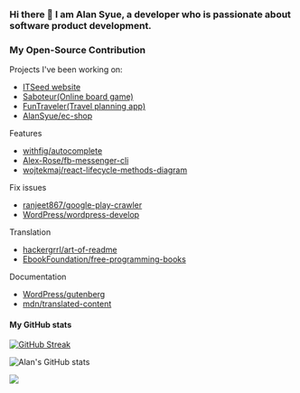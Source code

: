 ### Hi there 👋 I am Alan Syue, a developer who is passionate about software product development.

### My Open-Source Contribution
Projects I've been working on:
- [ITSeed website](https://github.com/ITSeed-Official)
- [Saboteur(Online board game)](https://github.com/AlanSyue/saboteur_backend)
- [FunTraveler(Travel planning app)](https://github.com/AlanSyue/travel-scheduler-backend)
- [AlanSyue/ec-shop](https://github.com/AlanSyue/ec-shop)

Features
- [withfig/autocomplete](https://github.com/withfig/autocomplete/pulls?q=is%3Apr+author%3AAlanSyue+is%3Aclosed)
- [Alex-Rose/fb-messenger-cli](https://github.com/Alex-Rose/fb-messenger-cli/pull/233)
- [wojtekmaj/react-lifecycle-methods-diagram](https://github.com/wojtekmaj/react-lifecycle-methods-diagram/pull/70)

Fix issues
- [ranjeet867/google-play-crawler](https://github.com/ranjeet867/google-play-crawler/pull/2)
- [WordPress/wordpress-develop](https://github.com/WordPress/wordpress-develop/pulls/AlanSyue)

Translation
- [hackergrrl/art-of-readme](https://github.com/hackergrrl/art-of-readme/pulls?q=is%3Apr+is%3Aclosed+author%3AAlanSyue)
- [EbookFoundation/free-programming-books](https://github.com/EbookFoundation/free-programming-books)

Documentation
- [WordPress/gutenberg](https://github.com/WordPress/gutenberg/pull/39780)
- [mdn/translated-content](https://github.com/mdn/translated-content/pull/7715)


#### My GitHub stats

[![GitHub Streak](https://github-readme-streak-stats.herokuapp.com/?user=AlanSyue)](https://github.com/DenverCoder1/github-readme-streak-stats)


![Alan's GitHub stats](https://github-readme-stats.vercel.app/api?username=AlanSyue&show_icons=true&theme=dark)

![](https://github-readme-stats.vercel.app/api/top-langs?username=AlanSyue&layout=compact&langs_count=7&theme=slateorange)


<!--
**AlanSyue/alansyue** is a ✨ _special_ ✨ repository because its `README.md` (this file) appears on your GitHub profile.

Here are some ideas to get you started:

- 🔭 I’m currently working on ...
- 🌱 I’m currently learning ...
- 👯 I’m looking to collaborate on ...
- 🤔 I’m looking for help with ...
- 💬 Ask me about ...
- 📫 How to reach me: ...
- 😄 Pronouns: ...
- ⚡ Fun fact: ...
-->
